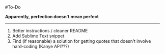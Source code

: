 #To-Do

**Apparently, perfection doesn't mean perfect**

---

1. Better instructions / cleaner README
2. Add Sublime Text snippet
3. Find (if reasonable) a solution for getting quotes that doesn't involve hard-coding (Kanye API???)